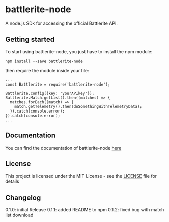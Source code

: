 # battlerite-node
A node.js SDk for accessing the official Battlerite API.
## Getting started
To start using battlerite-node, you just have to install the npm module:
```
npm install --save battlerite-node
```
then require the module inside your file:
```
...
const Battlerite = require('battlerite-node');

Battlerite.config({key: 'yourAPIkey'});
Battlerite.Match.getList().then((matches) => {
  matches.forEach((match) => {
    match.getTelemetry().then(doSomethingWithTelemetryData);
  }).catch(console.error);
}).catch(console.error);
...
```
## Documentation
You can find the documentation of battlerite-node [here](https://sime1.github.io/battlerite-node)
## License
This project is licensed under the MIT License - see the [LICENSE](LICENSE) file for details
## Changelog
0.1.0: initial Release
0.1.1: added README to npm
0.1.2: fixed bug with match list download 
